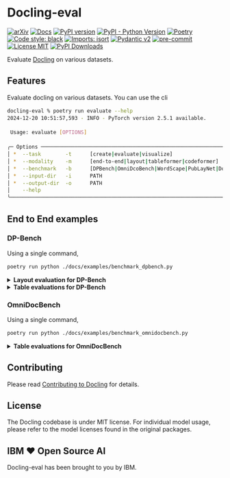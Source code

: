 # Docling-eval


[![arXiv](https://img.shields.io/badge/arXiv-2408.09869-b31b1b.svg)](https://arxiv.org/abs/2408.09869)
[![Docs](https://img.shields.io/badge/docs-live-brightgreen)](https://ds4sd.github.io/docling/)
[![PyPI version](https://img.shields.io/pypi/v/docling)](https://pypi.org/project/docling/)
[![PyPI - Python Version](https://img.shields.io/pypi/pyversions/docling)](https://pypi.org/project/docling/)
[![Poetry](https://img.shields.io/endpoint?url=https://python-poetry.org/badge/v0.json)](https://python-poetry.org/)
[![Code style: black](https://img.shields.io/badge/code%20style-black-000000.svg)](https://github.com/psf/black)
[![Imports: isort](https://img.shields.io/badge/%20imports-isort-%231674b1?style=flat&labelColor=ef8336)](https://pycqa.github.io/isort/)
[![Pydantic v2](https://img.shields.io/endpoint?url=https://raw.githubusercontent.com/pydantic/pydantic/main/docs/badge/v2.json)](https://pydantic.dev)
[![pre-commit](https://img.shields.io/badge/pre--commit-enabled-brightgreen?logo=pre-commit&logoColor=white)](https://github.com/pre-commit/pre-commit)
[![License MIT](https://img.shields.io/github/license/DS4SD/docling)](https://opensource.org/licenses/MIT)
[![PyPI Downloads](https://static.pepy.tech/badge/docling/month)](https://pepy.tech/projects/docling)

Evaluate [Docling](https://github.com/DS4SD/docling) on various datasets.

## Features

Evaluate docling on various datasets. You can use the cli

```sh
docling-eval % poetry run evaluate --help
2024-12-20 10:51:57,593 - INFO - PyTorch version 2.5.1 available.

 Usage: evaluate [OPTIONS]

╭─ Options ───────────────────────────────────────────────────────────────────────────────────────────────────────────────────────────────────────────────────────────────────────────────────────────────────────────────────────────────────╮
│ *  --task        -t      [create|evaluate|visualize]                                                                Evaluation task [default: None] [required]                                                                              │
│ *  --modality    -m      [end-to-end|layout|tableformer|codeformer]                                                 Evaluation modality [default: None] [required]                                                                          │
│ *  --benchmark   -b      [DPBench|OmniDcoBench|WordScape|PubLayNet|DocLayNet|Pub1M|PubTabNet|FinTabNet|WikiTabNet]  Benchmark name [default: None] [required]                                                                               │
│ *  --input-dir   -i      PATH                                                                                       Input directory [default: None] [required]                                                                              │
│ *  --output-dir  -o      PATH                                                                                       Output directory [default: None] [required]                                                                             │
│    --help                                                                                                           Show this message and exit.                                                                                             │
╰─────────────────────────────────────────────────────────────────────────────────────────────────────────────────────────────────────────────────────────────────────────────────────────────────────────────────────────────────────────────╯
```

## End to End examples

### DP-Bench

Using a single command,

```sh
poetry run python ./docs/examples/benchmark_dpbench.py
```

<details>
<summary><b>Layout evaluation for DP-Bench</b></summary>
<br>

👉 Create the dataset,

```sh
poetry run evaluate -t create -m layout -b DPBench -i <location-of-dpbench> -o ./benchmarks/dpbench-layout
```

👉 Evaluate the dataset,

```sh
poetry run evaluate -t evaluate -m layout -b DPBench -i ./benchmarks/dpbench-layout -o ./benchmarks/dpbench-layout
```

| id |          label | MaP[0.5:0.95] |
| -- | -------------- | ------------- |
|  0 |    page_header |         0.151 |
|  1 |           text |         0.678 |
|  2 | section_header |         0.443 |
|  3 |       footnote |         0.221 |
|  4 |        picture |         0.761 |
|  5 |        caption |         0.458 |
|  6 |    page_footer |         0.344 |
|  7 | document_index |         0.755 |
|  8 |        formula |         0.066 |
|  9 |          table |         0.891 |
</details>

<details>
<summary><b>Table evaluations for DP-Bench</b></summary>
<br>

👉 Create the dataset,

```sh
poetry run evaluate -t create -m tableformer -b DPBench -i <location-of-dpbench> -o ./benchmarks/dpbench-tableformer
```

👉 Evaluate the dataset,

```sh
poetry run evaluate -t evaluate -m tableformer -b DPBench -i ./benchmarks/dpbench-tableformer -o ./benchmarks/dpbench-tableformer
```

👉 Visualise the dataset,

```sh
poetry run evaluate -t visualize -m tableformer -b DPBench -i ./benchmarks/dpbench-tableformer -o ./benchmarks/dpbench-tableformer
```

The final result can be visualised as,

![DPBench_TEDS](./docs/evaluations/evaluation_DPBench_tableformer.png)
</details>

### OmniDocBench

Using a single command,

```sh
poetry run python ./docs/examples/benchmark_omnidocbench.py
```

<details>
<summary><b>Table evaluations for OmniDocBench</b></summary>
<br>

👉 Create the dataset,

```sh
poetry run evaluate -t create -m tableformer -b OmniDocBench -i <location-of-omnidocbench> -o ./benchmarks/omnidocbench-tableformer
```

👉 Evaluate the dataset,

```sh
poetry run evaluate -t evaluate -m tableformer -b OmniDocBench -i ./benchmarks/omnidocbench-tableformer -o ./benchmarks/omnidocbench-tableformer
```

👉 Visualise the dataset,

```sh
poetry run evaluate -t visualize -m tableformer -b OmniDocBench -i ./benchmarks/OmniDocBench-dataset/tableformer/ -o ./benchmarks/OmniDocBench-dataset/tableformer/
```

The final result can be visualised as,

<table>
  <tr>
    <td>
      <img src="./docs/evaluations/evaluation_OmniDocBench_tableformer.png" alt="OmniDocBench_TEDS" width="400">
    </td>
    <td>
      <table>
        <thead>
          <tr>
            <th>index</th>
            <th>x0&lt;TEDS</th>
            <th>TEDS&lt;x1</th>
            <th>count</th>
            <th>%</th>
          </tr>
        </thead>
        <tbody>
          <tr><td>00</td><td>0</td><td>0.05</td><td>3</td><td>0.909</td></tr>
          <tr><td>01</td><td>0.05</td><td>0.1</td><td>2</td><td>0.606</td></tr>
          <tr><td>02</td><td>0.1</td><td>0.15</td><td>14</td><td>4.242</td></tr>
          <tr><td>03</td><td>0.15</td><td>0.2</td><td>11</td><td>3.333</td></tr>
          <tr><td>04</td><td>0.2</td><td>0.25</td><td>7</td><td>2.121</td></tr>
          <tr><td>05</td><td>0.25</td><td>0.3</td><td>7</td><td>2.121</td></tr>
          <tr><td>06</td><td>0.3</td><td>0.35</td><td>8</td><td>2.424</td></tr>
          <tr><td>07</td><td>0.35</td><td>0.4</td><td>9</td><td>2.727</td></tr>
          <tr><td>08</td><td>0.4</td><td>0.45</td><td>5</td><td>1.515</td></tr>
          <tr><td>09</td><td>0.45</td><td>0.5</td><td>9</td><td>2.727</td></tr>
          <tr><td>10</td><td>0.5</td><td>0.55</td><td>9</td><td>2.727</td></tr>
          <tr><td>11</td><td>0.55</td><td>0.6</td><td>16</td><td>4.848</td></tr>
          <tr><td>12</td><td>0.6</td><td>0.65</td><td>7</td><td>2.121</td></tr>
          <tr><td>13</td><td>0.65</td><td>0.7</td><td>12</td><td>3.636</td></tr>
          <tr><td>14</td><td>0.7</td><td>0.75</td><td>31</td><td>9.394</td></tr>
          <tr><td>15</td><td>0.75</td><td>0.8</td><td>24</td><td>7.273</td></tr>
          <tr><td>16</td><td>0.8</td><td>0.85</td><td>42</td><td>12.727</td></tr>
          <tr><td>17</td><td>0.85</td><td>0.9</td><td>40</td><td>12.121</td></tr>
          <tr><td>18</td><td>0.9</td><td>0.95</td><td>48</td><td>14.545</td></tr>
          <tr><td>19</td><td>0.95</td><td>1</td><td>26</td><td>7.879</td></tr>
        </tbody>
      </table>
    </td>
  </tr>
</table>
</details>


## Contributing

Please read [Contributing to Docling](https://github.com/DS4SD/docling/blob/main/CONTRIBUTING.md) for details.

## License

The Docling codebase is under MIT license.
For individual model usage, please refer to the model licenses found in the original packages.

## IBM ❤️ Open Source AI

Docling-eval has been brought to you by IBM.
